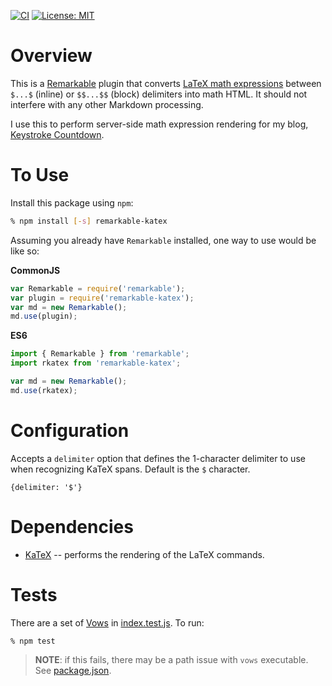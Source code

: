 [![CI](https://github.com/bradhowes/remarkable-katex/workflows/CI/badge.svg)](https://github.com/bradhowes/remarkable-katex)
[![License: MIT](https://img.shields.io/badge/License-MIT-A31F34.svg)](https://opensource.org/licenses/MIT)

# Overview

This is a [Remarkable](https://github.com/jonschlinkert/remarkable) plugin that converts
[LaTeX math expressions](http://web.ift.uib.no/Teori/KURS/WRK/TeX/symALL.html) between `$...$` (inline) or
`$$...$$` (block) delimiters into math HTML. It should not interfere with any other Markdown processing.

I use this to perform server-side math expression rendering for my blog, [Keystroke
Countdown](https://keystrokecountdown.com).

# To Use

Install this package using `npm`:

```bash
% npm install [-s] remarkable-katex
```

Assuming you already have `Remarkable` installed, one way to use would be like so:

**CommonJS**
```javascript
var Remarkable = require('remarkable');
var plugin = require('remarkable-katex');
var md = new Remarkable();
md.use(plugin);
```

**ES6**
```javascript
import { Remarkable } from 'remarkable';
import rkatex from 'remarkable-katex';

var md = new Remarkable();
md.use(rkatex);
```

# Configuration

Accepts a `delimiter` option that defines the 1-character delimiter to use when recognizing KaTeX spans. Default
is the `$` character.

```
{delimiter: '$'}
```

# Dependencies

* [KaTeX](https://github.com/Khan/KaTeX) -- performs the rendering of the LaTeX commands.

# Tests

There are a set of [Vows](http://vowsjs.org) in [index.test.js](index.test.js). To run:

```bash
% npm test
```

> **NOTE**: if this fails, there may be a path issue with `vows` executable. See [package.json](package.json).
